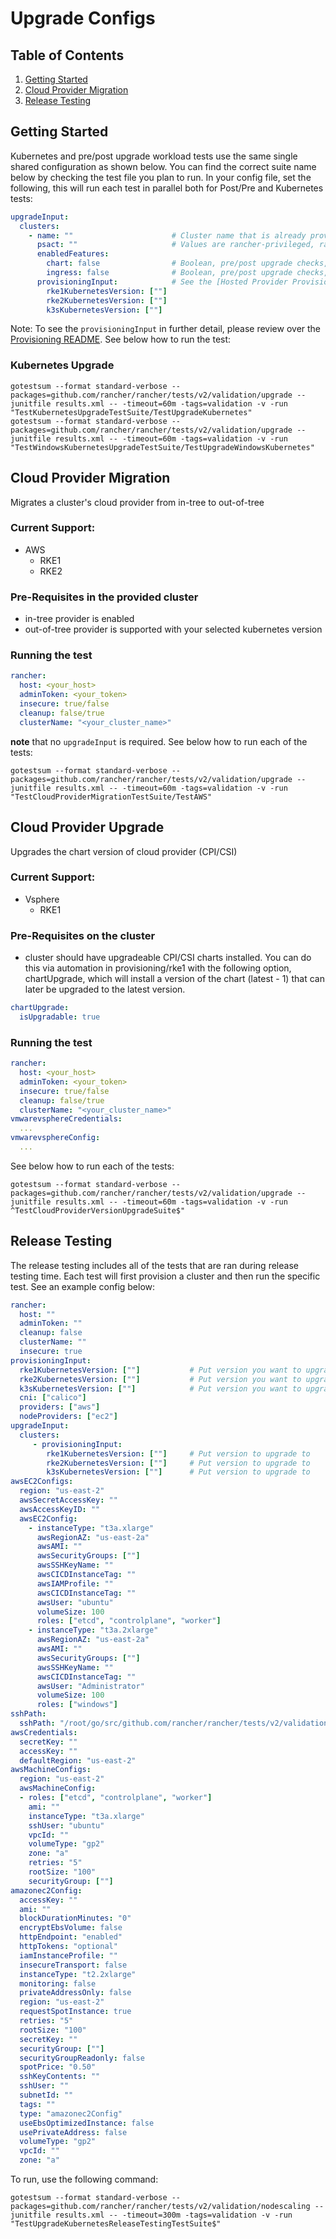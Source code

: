 # Upgrade Configs

## Table of Contents
1. [Getting Started](#Getting-Started)
2. [Cloud Provider Migration](#cloud-provider-migration)
3. [Release Testing](#Release-Testing)

## Getting Started
Kubernetes and pre/post upgrade workload tests use the same single shared configuration as shown below. You can find the correct suite name below by checking the test file you plan to run.
In your config file, set the following, this will run each test in parallel both for Post/Pre and Kubernetes tests:

```yaml
upgradeInput:
  clusters:
    - name: ""                      # Cluster name that is already provisioned in Rancher
      psact: ""                     # Values are rancher-privileged, rancher-restricted or rancher-baseline
      enabledFeatures:
        chart: false                # Boolean, pre/post upgrade checks, default is false
        ingress: false              # Boolean, pre/post upgrade checks, default is false
      provisioningInput:            # See the [Hosted Provider Provisioning](hosted/README.md)
        rke1KubernetesVersion: [""]
        rke2KubernetesVersion: [""]
        k3sKubernetesVersion: [""]              
```
Note: To see the `provisioningInput` in further detail, please review over the [Provisioning README](../provisioning/README.md).
See below how to run the test:

### Kubernetes Upgrade
`gotestsum --format standard-verbose --packages=github.com/rancher/rancher/tests/v2/validation/upgrade --junitfile results.xml -- -timeout=60m -tags=validation -v -run "TestKubernetesUpgradeTestSuite/TestUpgradeKubernetes"` \
`gotestsum --format standard-verbose --packages=github.com/rancher/rancher/tests/v2/validation/upgrade --junitfile results.xml -- -timeout=60m -tags=validation -v -run "TestWindowsKubernetesUpgradeTestSuite/TestUpgradeWindowsKubernetes"`

## Cloud Provider Migration
Migrates a cluster's cloud provider from in-tree to out-of-tree

### Current Support:
* AWS
  * RKE1
  * RKE2

### Pre-Requisites in the provided cluster
* in-tree provider is enabled
* out-of-tree provider is supported with your selected kubernetes version

### Running the test
```yaml
rancher:
  host: <your_host>
  adminToken: <your_token>
  insecure: true/false
  cleanup: false/true
  clusterName: "<your_cluster_name>"
```

**note** that no `upgradeInput` is required. See below how to run each of the tests:

`gotestsum --format standard-verbose --packages=github.com/rancher/rancher/tests/v2/validation/upgrade --junitfile results.xml -- -timeout=60m -tags=validation -v -run "TestCloudProviderMigrationTestSuite/TestAWS"`


## Cloud Provider Upgrade
Upgrades the chart version of cloud provider (CPI/CSI)

### Current Support:
* Vsphere
  * RKE1

### Pre-Requisites on the cluster
* cluster should have upgradeable CPI/CSI charts installed. You can do this via automation in provisioning/rke1 with the following option, chartUpgrade, which will install a version of the chart (latest - 1) that can later be upgraded to the latest version. 
```yaml
chartUpgrade:
  isUpgradable: true
```

### Running the test
```yaml
rancher:
  host: <your_host>
  adminToken: <your_token>
  insecure: true/false
  cleanup: false/true
  clusterName: "<your_cluster_name>"
vmwarevsphereCredentials:
  ...
vmwarevsphereConfig: 
  ...
```
See below how to run each of the tests:

`gotestsum --format standard-verbose --packages=github.com/rancher/rancher/tests/v2/validation/upgrade --junitfile results.xml -- -timeout=60m -tags=validation -v -run ^TestCloudProviderVersionUpgradeSuite$"`

## Release Testing
The release testing includes all of the tests that are ran during release testing time. Each test will first provision a cluster and then run the specific test. See an example config below:

```yaml
rancher:
  host: ""
  adminToken: ""
  cleanup: false
  clusterName: ""
  insecure: true
provisioningInput:
  rke1KubernetesVersion: [""]           # Put version you want to upgrade from
  rke2KubernetesVersion: [""]           # Put version you want to upgrade from
  k3sKubernetesVersion: [""]            # Put version you want to upgrade from
  cni: ["calico"]
  providers: ["aws"]
  nodeProviders: ["ec2"]
upgradeInput:
  clusters:
     - provisioningInput:
        rke1KubernetesVersion: [""]     # Put version to upgrade to
        rke2KubernetesVersion: [""]     # Put version to upgrade to
        k3sKubernetesVersion: [""]      # Put version to upgrade to
awsEC2Configs:
  region: "us-east-2"
  awsSecretAccessKey: ""
  awsAccessKeyID: ""
  awsEC2Config:
    - instanceType: "t3a.xlarge"
      awsRegionAZ: "us-east-2a"
      awsAMI: ""
      awsSecurityGroups: [""]
      awsSSHKeyName: ""
      awsCICDInstanceTag: ""
      awsIAMProfile: ""
      awsCICDInstanceTag: ""
      awsUser: "ubuntu"
      volumeSize: 100
      roles: ["etcd", "controlplane", "worker"]
    - instanceType: "t3a.2xlarge"
      awsRegionAZ: "us-east-2a"
      awsAMI: ""
      awsSecurityGroups: [""]
      awsSSHKeyName: ""
      awsCICDInstanceTag: ""
      awsUser: "Administrator"
      volumeSize: 100
      roles: ["windows"]
sshPath: 
  sshPath: "/root/go/src/github.com/rancher/rancher/tests/v2/validation/.ssh"
awsCredentials:
  secretKey: ""
  accessKey: ""
  defaultRegion: "us-east-2"
awsMachineConfigs:
  region: "us-east-2"
  awsMachineConfig:
  - roles: ["etcd", "controlplane", "worker"]
    ami: ""
    instanceType: "t3a.xlarge"
    sshUser: "ubuntu"
    vpcId: ""
    volumeType: "gp2"
    zone: "a"
    retries: "5"
    rootSize: "100"
    securityGroup: [""]
amazonec2Config:
  accessKey: ""
  ami: ""
  blockDurationMinutes: "0"
  encryptEbsVolume: false
  httpEndpoint: "enabled"
  httpTokens: "optional"
  iamInstanceProfile: ""
  insecureTransport: false
  instanceType: "t2.2xlarge"
  monitoring: false
  privateAddressOnly: false
  region: "us-east-2"
  requestSpotInstance: true
  retries: "5"
  rootSize: "100"
  secretKey: ""
  securityGroup: [""]
  securityGroupReadonly: false
  spotPrice: "0.50"
  sshKeyContents: ""
  sshUser: ""
  subnetId: ""
  tags: ""
  type: "amazonec2Config"
  useEbsOptimizedInstance: false
  usePrivateAddress: false
  volumeType: "gp2"
  vpcId: ""
  zone: "a"
```

To run, use the following command:

`gotestsum --format standard-verbose --packages=github.com/rancher/rancher/tests/v2/validation/nodescaling --junitfile results.xml -- -timeout=300m -tags=validation -v -run "TestUpgradeKubernetesReleaseTestingTestSuite$"`